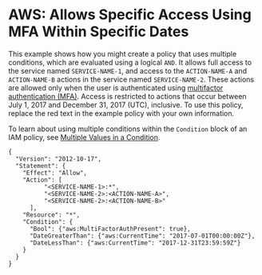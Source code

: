 # AWS: Allows Specific Access Using MFA Within Specific Dates<a name="reference_policies_examples_aws_mfa-dates"></a>

This example shows how you might create a policy that uses multiple conditions, which are evaluated using a logical `AND`\. It allows full access to the service named `SERVICE-NAME-1`, and access to the `ACTION-NAME-A` and `ACTION-NAME-B` actions in the service named `SERVICE-NAME-2`\. These actions are allowed only when the user is authenticated using [multifactor authentication \(MFA\)](http://docs.aws.amazon.com/IAM/latest/UserGuide/id_credentials_mfa.html)\. Access is restricted to actions that occur between July 1, 2017 and December 31, 2017 \(UTC\), inclusive\. To use this policy, replace the red text in the example policy with your own information\.

To learn about using multiple conditions within the `Condition` block of an IAM policy, see [Multiple Values in a Condition](reference_policies_elements_condition.md#Condition-multiple-conditions)\.

```
{
  "Version": "2012-10-17",
  "Statement": {
    "Effect": "Allow",
    "Action": [
          "<SERVICE-NAME-1>:*",
          "<SERVICE-NAME-2>:<ACTION-NAME-A>",    
          "<SERVICE-NAME-2>:<ACTION-NAME-B>"
      ],
    "Resource": "*",
    "Condition": {
      "Bool": {"aws:MultiFactorAuthPresent": true},
      "DateGreaterThan": {"aws:CurrentTime": "2017-07-01T00:00:00Z"},
      "DateLessThan": {"aws:CurrentTime": "2017-12-31T23:59:59Z"}
    }
  }
}
```